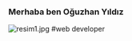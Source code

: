 ### Merhaba ben Oğuzhan Yıldız
<img src="https://avatars.githubusercontent.com/u/58153760?v=4" alt="resim1.jpg" widht="150px">
#web developer
